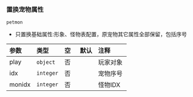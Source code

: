 ### 置换宠物属性

`petmon`
- 只置换基础属性:形象、怪物表配置，原宠物其它属性全部保留，包括序号

| 参数   | 类型      | 空   | 默认 | 注释     |
| :----- | :-------- | :--- | :--- | :------- |
| play   | `object`  | 否   |      | 玩家对象 |
| idx    | `integer` | 否   |      | 宠物序号 |
| monidx | `integer` | 否   |      | 怪物IDX  |

